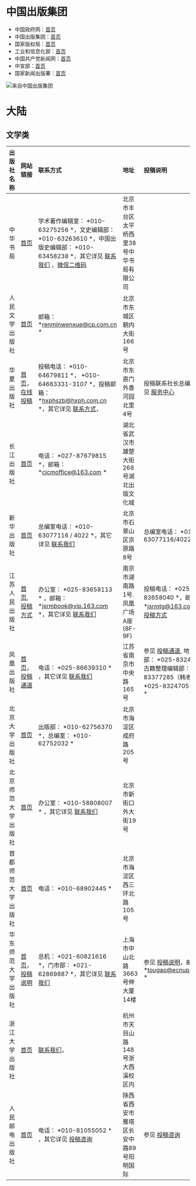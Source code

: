 
# 中国出版集团

- 中国政府网：[首页](http://www.gov.cn/)
- 中国出版集团：[首页](http://cn.cnpubg.com/)
- 国家版权局：[首页](http://www.ncac.gov.cn/)
- 工业和信息化部：[首页](http://www.miit.gov.cn/)
- 中国共产党新闻网：[首页](http://cpc.people.com.cn/)
- 中宣部：[首页](http://cpc.people.com.cn/)
- 国家新闻出版署：[首页](http://www.nppa.gov.cn/)

![来自中国出版集团](https://img-blog.csdnimg.cn/20201029202845596.jpg?x-oss-process=image/watermark,type_ZmFuZ3poZW5naGVpdGk,shadow_10,text_aHR0cHM6Ly9ibG9nLmNzZG4ubmV0L3UwMTEzMzU2MTY=,size_16,color_FFFFFF,t_70#pic_center)


# 大陆
## 文学类

| 出版社名称     | 网站链接                                                                                       | 联系方式                                                                                                                                                                                                                                                                           | 地址                     | 投稿说明                                                                                                                     |
|:----------|:-------------------------------------------------------------------------------------------|:-------------------------------------------------------------------------------------------------------------------------------------------------------------------------------------------------------------------------------------------------------------------------------|:-----------------------|:-------------------------------------------------------------------------------------------------------------------------|
| 中华书局      | [首页](http://www.zhbc.com.cn/zhsj/fg/home/home.html)                                        | 学术著作编辑室： *010-63275256 *，文史编辑部： *010-63263610 *，中国出版史编辑部： *010-63458238 *，其它详见 [联系我们](http://www.zhbc.com.cn/zhsj/fg/news/guide.html?newsid=4028828951a31f500151a3424b1a000b) ，[微信二维码](http://www.zhbc.com.cn/zhsj/fg/news/guide.html?newsid=40288596533075ad015330d67add0078) | 北京市丰台区太平桥西里38号中华书局有限公司 |                                                                                                                          |
| 人民文学出版社   | [首页](http://www.rw-cn.com/)                                                                | 邮箱： *renminwenxue@cp.com.cn *                                                                                                                                                                                                                                                  | 北京市东城区朝内大街166号         |                                                                                                                          |
| 华夏出版社     | [首页](http://www.hxph.com.cn/)，[在线投稿](http://www.hxph.com.cn/service/index.jhtml)           | 投稿电话： *010-64679811 *，  *010-64663331-3107 *，投稿邮箱： *hxphszb@hxph.com.cn *，其它详见 [联系方式](http://www.hxph.com.cn/llfs.jhtml)，                                                                                                                                                      | 北京市东直门外香河园北里4号         | 投稿联系社长总编办公室，参见 [服务中心](http://www.hxph.com.cn/service/index.jhtml)                                                        |
| 长江出版社     | [首页](https://www.cjcb.com.cn/index.html)                                                   | 电话： *027-87679815 *，邮箱： *cjcmoffice@163.com *                                                                                                                                                                                                                                  | 湖北省武汉市雄楚大街268号湖北出版文化城  |                                                                                                                          |
| 新华出版社     | [首页](http://www.xinhuapub.com/)                                                            | 总编室电话： *010-63077116 / 4022 *，其它详见 [联系我们](http://www.xinhuanet.com/publish/2019-08/08/c_1210233933.htm)                                                                                                                                                                        | 北京市石景山区京原路8号           | 总编室电话： *010-63077116/4022 *                                                                                              |
| 江苏人民出版社   | [首页](http://www.jspph.com/), [投稿方式](http://www.jspph.com/Html/Article/92/)                 | 办公室： *025-83658113 * ，邮箱： *jsrmbook@vip.163.com *，其它详见 [联系我们](http://www.jspph.com/Html/Article/26/)                                                                                                                                                                           | 南京市湖南路1号.凤凰广场A座(8F-9F) | 投稿电话： *025-83658040 *，邮箱： *jsrmtg@163.com *，详见 [投稿方式](http://www.jspph.com/Html/Article/92/)                             |
| 凤凰出版社     | [首页](http://www.fhcbs.com/)，[投稿通道](http://www.fhcbs.com/lxwm_4.php)                        | 电话： *025-86639310 * ，其它详见 [联系我们](http://www.fhcbs.com/lxwm_3.php)                                                                                                                                                                                                              | 江苏省南京市中央路165号          | 参见 [投稿通道](http://www.fhcbs.com/lxwm_4.php), 地方文化编辑部： *025-83242381 *，古籍整理编辑部： *025-83377285（韩老师） *， *025-83247057（李老师） * |
| 北京大学出版社   | [首页](http://www.pup.cn/)                                                                   | 出版部： *010-62756370 *，总编室： *010-62752032 *                                                                                                                                                                                                                                      | 北京市海淀区成府路205号          |                                                                                                                          |
| 北京师范大学出版社 | [首页](http://www.bnup.com/)                                                                 | 办公室： *010-58808007 * ，其它详见 [联系我们](http://www.bnup.com/index.php?id=119)                                                                                                                                                                                                        | 北京市新街口外大街19号           |                                                                                                                          |
| 首都师范大学出版社 | [首页](https://cnupn.cnu.edu.cn/index.htm)                                                   | 电话： *010-68902445 *                                                                                                                                                                                                                                                            | 北京市海淀区西三环北路105号        |                                                                                                                          |
| 华东师范大学出版社 | [首页](http://www.ecnupress.com.cn/)，[投稿说明](http://www.ecnupress.com.cn/Member/Article.aspx) | 总机： *021-60821616 *，门市部： *021-62869887 *，其它详见 [联系我们](http://www.ecnupress.com.cn/AboutUs.aspx?cateid=62)                                                                                                                                                                       | 上海市中山北路3663号伸大厦14楼     | 参见 [投稿说明](http://www.ecnupress.com.cn/Member/Article.aspx)，邮箱： *tougao@ecnupress.com.cn *                                |
| 浙江大学出版社   | [首页](http://www.press.zju.edu.cn/)                                                         | [联系我们](http://www.press.zju.edu.cn/40895/list.htm)，                                                                                                                                                                                                                            | 杭州市天目山路148号浙大西溪校区内     |                                                                                                                          |
| 人民邮电出版社   | [首页](https://www.ptpress.com.cn/)                                                          | 电话： *010-81055052 * ，其它详见 [投稿咨询](https://www.ptpress.com.cn/author)                                                                                                                                                                                                            | 陕西省西安市雁塔区长安中路89号阳明国际   | 参见 [投稿咨询](https://www.ptpress.com.cn/author)                                                                             |












